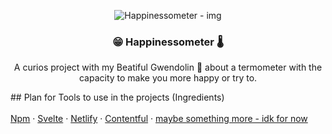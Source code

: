 <p align="center"><img alt="Happinessometer - img" src="https://i.pinimg.com/originals/a9/25/2c/a9252c854c321c4a24540d05472c66f3.gif"/>
</p>

<h3 align="center">&#128513; Happinessometer  &#127777;</h3>
<p align="center">
  A curios project with my Beatiful Gwendolin &#129392; about a termometer with the capacity to make you more happy or try to.
  </p>
## Plan for Tools to use in the projects (Ingredients)
  <br>
  <br>
  <a href="https://www.npmjs.com/">Npm</a>
  ·
  <a href="https://svelte.dev/">Svelte</a>
  ·
  <a href="https://www.netlify.com/">Netlify</a>
  ·
  <a href="https://www.contentful.com/">Contentful</a>
  ·
  <a href=""> maybe something more - idk for now</a>